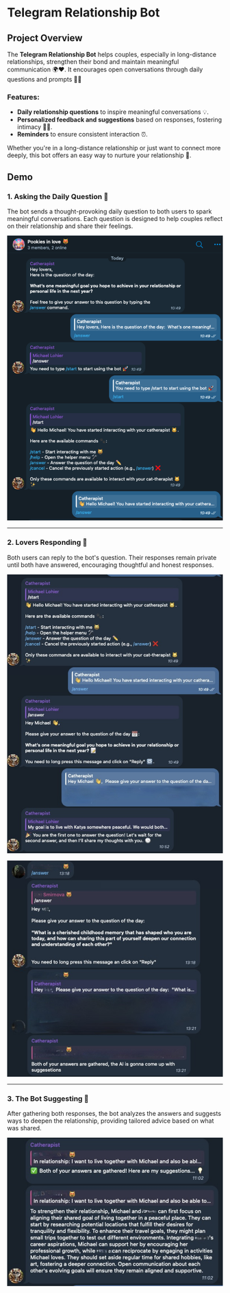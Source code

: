 # Telegram Relationship Bot

## Project Overview

The **Telegram Relationship Bot** helps couples, especially in long-distance
relationships, strengthen their bond and maintain meaningful communication 🌍❤️.
It encourages open conversations through daily questions and prompts 💬💕

### Features:
- **Daily relationship questions** to inspire meaningful conversations 💡.
- **Personalized feedback and suggestions** based on responses, fostering
intimacy 🌱💑.
- **Reminders** to ensure consistent interaction ⏰.

Whether you're in a long-distance relationship or just want to connect more
deeply, this bot offers an easy way to nurture your relationship 💖.


## Demo

### 1. Asking the Daily Question 💬
The bot sends a thought-provoking daily question to both users to spark
meaningful conversations. Each question is designed to help couples reflect on
their relationship and share their feelings.

![Asking the Daily Question](img/daily_question.jpeg)

---

### 2. Lovers Responding 💑
Both users can reply to the bot's question. Their responses remain private
until both have answered, encouraging thoughtful and honest responses.

![Lovers Responding](img/lovers_responding_1.jpeg)

![Lovers Responding](img/lovers_responding_2.jpeg)

---

### 3. The Bot Suggesting 🤖
After gathering both responses, the bot analyzes the answers and suggests ways
to deepen the relationship, providing tailored advice based on what was shared.

![Bot Suggestions](img/bot_suggestions.jpeg)

